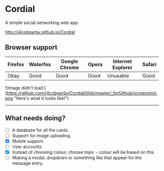 # Cordial
A simple social networking web app.

http://j4cobgarby.github.io/Cordial

## Browser support
| Firefox | Waterfox | Google Chrome | Opera | Internet Explorer | Safari |
| ------- | -------- | ------------- | ----- | ----------------- | ------ |
| Okay    | Good     | Good          | Good  | Unusable          | Good   |

![Image didn't load.]
(https://github.com/j4cobgarby/Cordial/blob/master/_forGithub/screenshot.png
  "Here's what it looks like!")

<hr/>

## What needs doing?
  - [ ] A database for all the cards.
  - [ ] Support for image uploading.
  - [x] Mobile support.
  - [ ] User accounts
  - [x] Instead of choosing colour, choose topic - colour will be based on this.
  - [ ] Making a modal, dropdown or something like that appear for the message entry.
